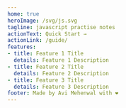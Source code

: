 ```yaml
---
home: true
heroImage: /svg/js.svg
tagline: javascript practise notes
actionText: Quick Start →
actionLink: /guide/
features:
- title: Feature 1 Title
  details: Feature 1 Description
- title: Feature 2 Title
  details: Feature 2 Description
- title: Feature 3 Title
  details: Feature 3 Description
footer: Made by Avi Mehenwal with ❤️
---
```

